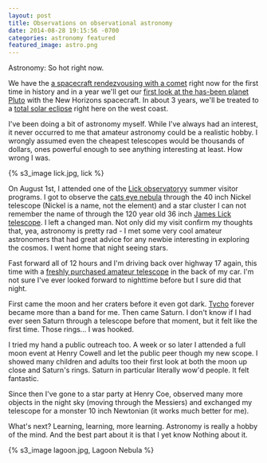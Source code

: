 ```yaml
---
layout: post
title: Observations on observational astronomy
date: 2014-08-28 19:15:56 -0700
categories: astronomy featured
featured_image: astro.png
---
```

Astronomy: So hot right now.

We have the [a spacecraft rendezvousing with a comet](https://www.google.com/search?q=rosetta+spacecraft&tbm=nws) right now for the first time in history and in a year we'll get our [first look at the has-been planet Pluto](http://www.nasa.gov/mission_pages/newhorizons/main/) with the New Horizons spacecraft. In about 3 years, we'll be treated to a [total solar eclipse](http://www.eclipse2017.org/2017/path_through_the_US.htm) right here on the west coast.

I've been doing a bit of astronomy myself. While I've always had an interest, it never occurred to me that amateur astronomy could be a realistic hobby. I wrongly assumed even the cheapest telescopes would be thousands of dollars, ones powerful enough to see anything interesting at least. How wrong I was.

{% s3_image lick.jpg, lick %}

<!--more-->

On August 1st, I attended one of the [Lick observatoryy](http://www.ucolick.org/public/sumvispro.html) summer visitor programs. I got to observe the [cats eye nebula](http://cognitivedistortion.com/img/FG85/Space/51_The-Cats-Eye-Nebula.jpg) through the 40 inch Nickel telescope (Nickel is a name, not the element) and a star cluster I can not remember the name of through the 120 year old 36 inch [James Lick telescope](http://en.wikipedia.org/wiki/James_Lick_telescope). I left a changed man. Not only did my visit confirm my thoughts that, yea, astronomy is pretty rad - I met some very cool amateur astronomers that had great advice for any newbie interesting in exploring the cosmos. I went home that night seeing stars.


Fast forward all of 12 hours and I'm driving back over highway 17 again, this time with a [freshly purchased amateur telescope](http://www.telescope.com/Orion-StarSeeker-III-127mm-GoTo-Mak-Cass-Telescope/p/106371.uts) in the back of my car. I'm not sure I've ever looked forward to nighttime before but I sure did that night.

First came the moon and her craters before it even got dark. [Tycho](http://en.wikipedia.org/wiki/Tycho_%28crater%29) forever became more than a band for me. Then came Saturn. I don't know if I had ever seen Saturn through a telescope before that moment, but it felt like the first time. Those rings... I was hooked.


I tried my hand a public outreach too. A week or so later I attended a full moon event at Henry Cowell and let the public peer though my new scope. I showed many children and adults too their first look at both the moon up close and Saturn's rings. Saturn in particular literally wow'd people. It felt fantastic.

Since then I've gone to a star party at Henry Coe, observed many more objects in the night sky (moving through the Messiers) and exchanged my telescope for a monster 10 inch Newtonian (it works much better for me).

What's next? Learning, learning, more learning. Astronomy is really a hobby of the mind. And the best part about it is that I yet know Nothing about it.

{% s3_image lagoon.jpg, Lagoon Nebula %}
